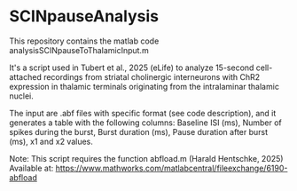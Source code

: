 # SCINpauseAnalysis
This repository contains the matlab code analysisSCINpauseToThalamicInput.m

It's a script used in Tubert et al., 2025 (eLife) to analyze 15-second cell-attached recordings from striatal cholinergic interneurons with ChR2 expression in thalamic terminals  originating from the intralaminar thalamic nuclei. 

The input are .abf files with specific format (see code description), and it generates a table with the following columns: Baseline ISI (ms), Number of spikes during the burst, Burst duration (ms), Pause duration after burst (ms), x1 and x2 values.

Note: This script requires the function abfload.m (Harald Hentschke, 2025)
Available at: https://www.mathworks.com/matlabcentral/fileexchange/6190-abfload
